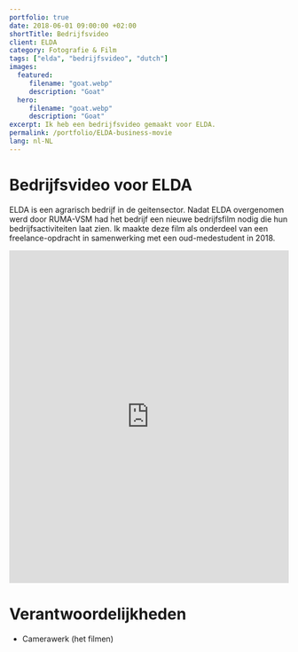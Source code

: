 ```yaml
---
portfolio: true
date: 2018-06-01 09:00:00 +02:00
shortTitle: Bedrijfsvideo
client: ELDA
category: Fotografie & Film
tags: ["elda", "bedrijfsvideo", "dutch"]
images:
  featured:
     filename: "goat.webp"
     description: "Goat"
  hero:
     filename: "goat.webp"
     description: "Goat"
excerpt: Ik heb een bedrijfsvideo gemaakt voor ELDA.
permalink: /portfolio/ELDA-business-movie
lang: nl-NL
---
```


# Bedrijfsvideo voor ELDA

ELDA is een agrarisch bedrijf in de geitensector. Nadat ELDA overgenomen werd door RUMA-VSM had het bedrijf een nieuwe bedrijfsfilm nodig die hun bedrijfsactiviteiten laat zien. Ik maakte deze film als onderdeel van een freelance-opdracht in samenwerking met een oud-medestudent in 2018.

<iframe src="https://player.vimeo.com/video/301791287" width="100%" height="600" frameborder="0" webkitallowfullscreen mozallowfullscreen allowfullscreen></iframe>

# Verantwoordelijkheden

- Camerawerk (het filmen)
